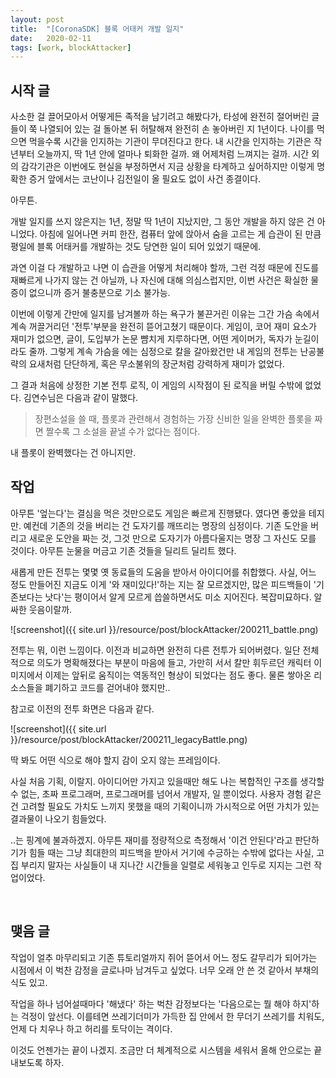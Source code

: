 ```yaml
---
layout: post
title:  "[CoronaSDK] 블록 어태커 개발 일지"
date:   2020-02-11
tags: [work, blockAttacker]
---
```


## 시작 글

  사소한 걸 끌어모아서 어떻게든 족적을 남기려고 해봤다가, 타성에 완전히 절어버린 글들이 쭉 나열되어 있는 걸 돌아본 뒤 허탈해져 완전히 손 놓아버린 지 1년이다. 나이를 먹으면 먹을수록 시간을 인지하는 기관이 무뎌진다고 한다. 내 시간을 인지하는 기관은 작년부터 오늘까지, 딱 1년 안에 얼마나 퇴화한 걸까. 왜 어제처럼 느껴지는 걸까. 시간 외의 감각기관은 이번에도 현실을 부정하면서 지금 상황을 타계하고 싶어하지만 이렇게 명확한 증거 앞에서는 코난이나 김전일이 올 필요도 없이 사건 종결이다.

  아무튼.

  개발 일지를 쓰지 않은지는 1년, 정말 딱 1년이 지났지만, 그 동안 개발을 하지 않은 건 아니었다. 아침에 일어나면 커피 한잔, 컴퓨터 앞에 앉아서 숨을 고르는 게 습관이 된 만큼 평일에 블록 어태커를 개발하는 것도 당연한 일이 되어 있었기 때문에.

  과연 이걸 다 개발하고 나면 이 습관을 어떻게 처리해야 할까, 그런 걱정 때문에 진도를 재빠르게 나가지 않는 건 아닐까, 나 자신에 대해 의심스럽지만, 이번 사건은 확실한 물증이 없으니까 증거 불충분으로 기소 불가능.

  이번에 이렇게 간만에 일지를 남겨볼까 하는 욕구가 불끈거린 이유는 그간 가슴 속에서 계속 꺼끌거리던 '전투'부분을 완전히 뜯어고쳤기 때문이다. 게임이, 코어 재미 요소가 재미가 없으면, 글이, 도입부가 논문 뺨치게 지루하다면, 어떤 게이머가, 독자가 눈길이라도 줄까. 그렇게 계속 가슴을 에는 심정으로 칼을 갈아왔건만 내 게임의 전투는 난공불략의 요새처럼 단단하게, 혹은 무소불위의 장군처럼 강력하게 재미가 없었다.

  그 결과 처음에 상정한 기본 전투 로직, 이 게임의 시작점이 된 로직을 버릴 수밖에 없었다. 김연수님은 다음과 같이 말했다.

  <blockquote>
  	장편소설을 쓸 때, 플롯과 관련해서 경험하는 가장 신비한 일을 완벽한 플롯을 짜면 짤수록 그 소설을 끝낼 수가 없다는 점이다.
  </blockquote>

  내 플롯이 완벽했다는 건 아니지만.
<br>

## 작업

  아무튼 '엎는다'는 결심을 먹은 것만으로도 게임은 빠르게 진행됐다. 였다면 좋았을 테지만. 예컨데 기존의 것을 버리는 건 도자기를 깨뜨리는 명장의 심정이다. 기존 도안을 버리고 새로운 도안을 짜는 것, 그것 만으로 도자기가 아름다울지는 명장 그 자신도 모를 것이다. 아무튼 눈물을 머금고 기존 것들을 딜리트 딜리트 했다.

  새롭게 만든 전투는 몇몇 옛 동료들의 도움을 받아서 아이디어를 취합했다. 사실, 어느 정도 만들어진 지금도 이게 '와 재미있다!'하는 지는 잘 모르겠지만, 많은 피드백들이 '기존보다는 낫다'는 평이어서 알게 모르게 씁쓸하면서도 미소 지어진다. 복잡미묘하다. 알싸한 웃음이랄까.

  ![screenshot]({{ site.url }}/resource/post/blockAttacker/200211_battle.png)

  전투는 뭐, 이런 느낌이다. 이전과 비교하면 완전히 다른 전투가 되어버렸다. 일단 전체적으로 의도가 명확해졌다는 부분이 마음에 들고, 가만히 서서 칼만 휘두르던 캐릭터 이미지에서 이제는 앞뒤로 움직이는 역동적인 형상이 되었다는 점도 좋다. 물론 쌓아온 리소스들을 폐기하고 코드를 걷어내야 했지만..

  참고로 이전의 전투 화면은 다음과 같다.

  ![screenshot]({{ site.url }}/resource/post/blockAttacker/200211_legacyBattle.png)

  딱 봐도 어떤 식으로 해야 할지 감이 오지 않는 프레임이다. 

  사실 처음 기획, 이랄지. 아이디어만 가지고 있을때만 해도 나는 복합적인 구조를 생각할 수 없는, 초짜 프로그래머, 프로그래머를 넘어서 개발자, 일 뿐이었다. 사용자 경험 같은 건 고려할 필요도 가치도 느끼지 못했을 때의 기획이니까 가시적으로 어떤 가치가 있는 결과물이 나오기 힘들었다.

  ..는 핑계에 불과하겠지. 아무튼 재미를 정량적으로 측정해서 '이건 안된다'라고 판단하기가 힘들 때는 그냥 최대한의 피드백을 받아서 거기에 수긍하는 수밖에 없다는 사실, 고집 부리지 말자는 사실들이 내 지나간 시간들을 일렬로 세워놓고 인두로 지지는 그런 작업이었다.

<br>

## 맺음 글

  작업이 얼추 마무리되고 기존 튜토리얼까지 쥐어 뜯어서 어느 정도 갈무리가 되어가는 시점에서 이 벅찬 감정을 글로나마 남겨두고 싶었다. 너무 오래 안 쓴 것 같아서 부채의식도 있고.

  작업을 하나 넘어설때마다 '해냈다' 하는 벅찬 감정보다는 '다음으로는 뭘 해야 하지'하는 걱정이 앞선다. 이를테면 쓰레기더미가 가득한 집 안에서 한 무더기 쓰레기를 치워도, 언제 다 치우나 하고 허리를 토닥이는 격이다.

  이것도 언젠가는 끝이 나겠지. 조금만 더 체계적으로 시스템을 세워서 올해 안으로는 끝내보도록 하자.